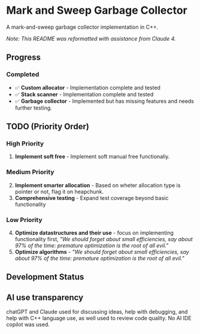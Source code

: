 # Mark and Sweep Garbage Collector

A mark-and-sweep garbage collector implementation in C++.

*Note: This README was reformatted with assistance from Claude 4.*

## Progress

### Completed
- ✅ **Custom allocator** - Implementation complete and tested
- ✅ **Stack scanner** - Implementation complete and tested  
- ✅ **Garbage collector** - Implemented but has missing features and needs further testing. 

## TODO (Priority Order)

### High Priority
1. **Implement soft free** - Implement soft manual free functionaliy.


### Medium Priority 
2. **Implement smarter allocation** - Based on wheter allocation type is pointer or not, flag it on heapchunk. 
3. **Comprehensive testing** - Expand test coverage beyond basic functionality

### Low Priority
4. **Optimize datastructures and their use** - focus on implementing functionality first, *"We should forget about small efficiencies, say about 97% of the time: premature optimization is the root of all evil."*
5. **Optimize algorithms** - *"We should forget about small efficiencies, say about 97% of the time: premature optimization is the root of all evil."*


## Development Status


## AI use transparency 
chatGPT and Claude used for discussing ideas, help with debugging, and help with C++ language use, as well used to review code quality. 
No AI IDE copilot was used. 
